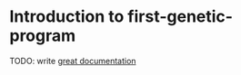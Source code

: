 # Introduction to first-genetic-program

TODO: write [great documentation](http://jacobian.org/writing/what-to-write/)
